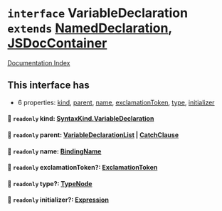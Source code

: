 # `interface` VariableDeclaration `extends` [NamedDeclaration](../private.interface.NamedDeclaration/README.md), [JSDocContainer](../private.interface.JSDocContainer/README.md)

[Documentation Index](../README.md)

## This interface has

- 6 properties:
[kind](#-readonly-kind-syntaxkindvariabledeclaration),
[parent](#-readonly-parent-variabledeclarationlist--catchclause),
[name](#-readonly-name-bindingname),
[exclamationToken](#-readonly-exclamationtoken-exclamationtoken),
[type](#-readonly-type-typenode),
[initializer](#-readonly-initializer-expression)


#### 📄 `readonly` kind: [SyntaxKind.VariableDeclaration](../private.enum.SyntaxKind/README.md#variabledeclaration--260)



#### 📄 `readonly` parent: [VariableDeclarationList](../private.interface.VariableDeclarationList/README.md) | [CatchClause](../private.interface.CatchClause/README.md)



#### 📄 `readonly` name: [BindingName](../private.type.BindingName/README.md)



#### 📄 `readonly` exclamationToken?: [ExclamationToken](../private.type.ExclamationToken/README.md)



#### 📄 `readonly` type?: [TypeNode](../private.interface.TypeNode/README.md)



#### 📄 `readonly` initializer?: [Expression](../private.interface.Expression/README.md)



